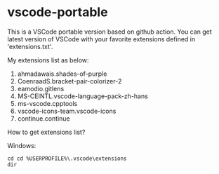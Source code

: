 # vscode-portable
This is a VSCode portable version based on github action. You can get latest version of VSCode with your favorite extensions defined in 'extensions.txt'.

My extensions list as below:

1. ahmadawais.shades-of-purple
2. CoenraadS.bracket-pair-colorizer-2
3. eamodio.gitlens
4. MS-CEINTL.vscode-language-pack-zh-hans
5. ms-vscode.cpptools
6. vscode-icons-team.vscode-icons
7. continue.continue

How to get extensions list?

Windows:

```
cd cd %USERPROFILE%\.vscode\extensions
dir
```


